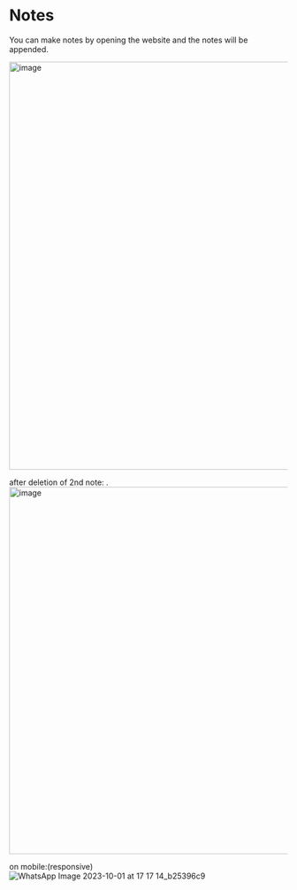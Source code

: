 # Notes
You can make notes by opening the website and the notes will be appended.

<img width="738" alt="image" src="https://github.com/SwatiRajShalu/Notes/assets/128043179/e6e920eb-bbb2-4c55-b936-b6f8c363d5ca">

after deletion of 2nd note:                                                                                                  .
<img width="664" alt="image" src="https://github.com/SwatiRajShalu/Notes/assets/128043179/ade7ad3d-3329-43ed-96aa-a7bb597a5b3a">

on mobile:(responsive)
<br>
![WhatsApp Image 2023-10-01 at 17 17 14_b25396c9](https://github.com/SwatiRajShalu/Notes/assets/128043179/e5abf142-99dd-43d3-995b-4e4c7bc56193)




